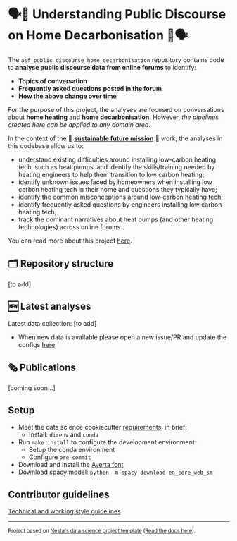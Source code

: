 # 🗣️🌿 Understanding Public Discourse on Home Decarbonisation 🌿🗣️

The `asf_public_discourse_home_decarbonisation` repository contains code to **analyse public discourse data from online forums** to identify:
- **Topics of conversation**
- **Frequently asked questions posted in the forum**
- **How the above change over time**

For the purpose of this project, the analyses are focused on conversations about **home heating** and **home decarbonisation**. However, *the pipelines created here can be applied to any domain area*.

In the context of the 🌿 **[sustainable future mission](https://www.nesta.org.uk/sustainable-future/)** 🌿 work, the analyses in this codebase allow us to:
- understand existing difficulties around installing low-carbon heating tech, such as heat pumps, and identify the skills/training needed by heating engineers to help them transition to low carbon heating;
- identify unknown issues faced by homeowners when installing low carbon heating tech in their home and questions they typically have;
- identify the common misconceptions around low-carbon heating tech;
- identify frequently asked questions by engineers installing low carbon heating tech;
- track the dominant narratives about heat pumps (and other heating technologies) across online forums.

You can read more about this project [here](https://www.nesta.org.uk/project/understanding-public-discourse-on-home-decarbonisation/).

## 🗂️ Repository structure
[to add]

## 🆕 Latest analyses
Latest data collection: [to add]
- When new data is available please open a new issue/PR and update the configs [here](https://github.com/nestauk/asf_public_discourse_home_decarbonisation/blob/dev/asf_public_discourse_home_decarbonisation/config/base.yaml).

## 🗞 Publications
[coming soon...]

## Setup
- Meet the data science cookiecutter [requirements](http://nestauk.github.io/ds-cookiecutter/quickstart), in brief:
  - Install: `direnv` and `conda`
- Run `make install` to configure the development environment:
  - Setup the conda environment
  - Configure `pre-commit`
- Download and install the [Averta font](https://github.com/deblynprado/neon/blob/master/fonts/averta/Averta-Regular.ttf)
- Download spacy model: `python -m spacy download en_core_web_sm`

## Contributor guidelines

[Technical and working style guidelines](https://github.com/nestauk/ds-cookiecutter/blob/master/GUIDELINES.md)

---

<small><p>Project based on <a target="_blank" href="https://github.com/nestauk/ds-cookiecutter">Nesta's data science project template</a>
(<a href="http://nestauk.github.io/ds-cookiecutter">Read the docs here</a>).
</small>

